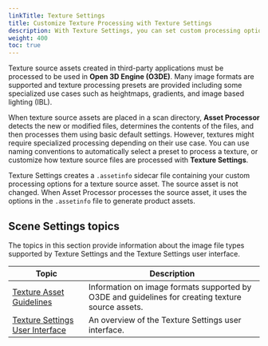 ```yaml
---
linkTitle: Texture Settings
title: Customize Texture Processing with Texture Settings
description: With Texture Settings, you can set custom processing options for textures, skybox images, and image based lighting (IBL) assets.
weight: 400
toc: true
---
```


Texture source assets created in third-party applications must be processed to be used in **Open 3D Engine (O3DE)**. Many image formats are supported and texture processing presets are provided including some specialized use cases such as heightmaps, gradients, and image based lighting (IBL).

When texture source assets are placed in a scan directory, **Asset Processor** detects the new or modified files, determines the contents of the files, and then processes them using basic default settings. However, textures might require specialized processing depending on their use case. You can use naming conventions to automatically select a preset to process a texture, or customize how texture source files are processed with **Texture Settings**.

Texture Settings creates a `.assetinfo` sidecar file containing your custom processing options for a texture source asset. The source asset is not changed. When Asset Processor processes the source asset, it uses the options in the `.assetinfo` file to generate product assets.

## Scene Settings topics

The topics in this section provide information about the image file types supported by Texture Settings and the Texture Settings user interface.

| Topic | Description |
| - | - |
| [Texture Asset Guidelines](texture-assets) | Information on image formats supported by O3DE and guidelines for creating texture source assets. |
| [Texture Settings User Interface](interface) | An overview of the Texture Settings user interface. |

